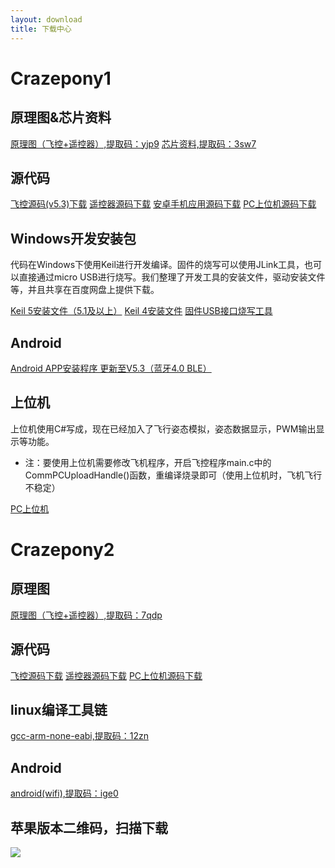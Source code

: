 ```yaml
---
layout: download
title: 下载中心
---
```



# Crazepony1

## 原理图&芯片资料

<a href="https://pan.baidu.com/s/13_9dhNius57A6Ur8jf9RaQ" class="btn btn-lg btn-outline" role="button" target="_blank" >原理图（飞控+遥控器）,提取码：yjp9</a>
<a href="https://pan.baidu.com/s/1d3qv2ftu6l_qbwaFxDu2wA" class="btn btn-lg btn-outline" role="button" target="_blank" >芯片资料,提取码：3sw7</a>

## 源代码

<a href="https://github.com/Crazepony/crazepony-firmware-none/archive/test_original_baro.zip" class="btn btn-lg btn-outline" role="button" target="_blank" >飞控源码(v5.3)下载</a>
<a href="https://github.com/Crazepony/crazepony-remote-none/archive/master.zip" class="btn btn-lg btn-outline" role="button" target="_blank" >遥控器源码下载</a>
<a href="https://github.com/makerfire-offical/crazepony1-app/archive/master.zip" class="btn btn-lg btn-outline" role="button" target="_blank" >安卓手机应用源码下载</a>
<a href="https://github.com/Crazepony/crazepony-host-client/archive/master.zip" class="btn btn-lg btn-outline" role="button" target="_blank" >PC上位机源码下载</a>

## Windows开发安装包
代码在Windows下使用Keil进行开发编译。固件的烧写可以使用JLink工具，也可以直接通过micro USB进行烧写。我们整理了开发工具的安装文件，驱动安装文件等，并且共享在百度网盘上提供下载。


<p>
<a href="http://pan.baidu.com/s/1sjr24qD" class="btn btn-lg btn-outline" role="button" target="_blank" >Keil 5安装文件（5.1及以上）</a>
<a href="http://pan.baidu.com/s/1ntNqLdv" class="btn btn-lg btn-outline" role="button" target="_blank" >Keil 4安装文件</a>
<a href="http://pan.baidu.com/s/1eQ1kfPw" class="btn btn-lg btn-outline" role="button" target="_blank" >固件USB接口烧写工具</a>
</p>

## Android

<a href="http://pan.baidu.com/s/1c10ZAww" class="btn btn-lg btn-outline" role="button" target="_blank" >Android APP安装程序 更新至V5.3（蓝牙4.0 BLE）</a>

## 上位机
上位机使用C#写成，现在已经加入了飞行姿态模拟，姿态数据显示，PWM输出显示等功能。
* 注：要使用上位机需要修改飞机程序，开启飞控程序main.c中的CommPCUploadHandle()函数，重编译烧录即可（使用上位机时，飞机飞行不稳定）


<a href="http://pan.baidu.com/s/1gdf9bKf" class="btn btn-lg btn-outline" role="button" target="_blank" >PC上位机</a>


# Crazepony2

## 原理图

<a href="https://pan.baidu.com/s/11yCi_x178-hLdMfs2BgwgQ" class="btn btn-lg btn-outline" role="button" target="_blank" >原理图（飞控+遥控器）,提取码：7qdp</a>

## 源代码

<a href="https://github.com/makerfire-offical/Crazepony2/archive/master.zip" class="btn btn-lg btn-outline" role="button" target="_blank" >飞控源码下载</a>
<a href="https://github.com/makerfire-offical/crazepony2-remote/archive/master.zip" class="btn btn-lg btn-outline" role="button" target="_blank" >遥控器源码下载</a>
<a href="https://github.com/cleanflight/cleanflight-configurator/releases/download/CLFL_v1.2.4/cleanflight-configurator-1.2.4.zip" class="btn btn-lg btn-outline" role="button" target="_blank" >PC上位机源码下载</a>

## linux编译工具链

<a href="https://pan.baidu.com/s/1K0DfuOa_vZkBOMFTGNynQQ" class="btn btn-lg btn-outline" role="button" target="_blank" >gcc-arm-none-eabi,提取码：12zn</a>

## Android

<a href="https://pan.baidu.com/s/1bk_UK5mabjnpaqeo4h0WJQ" class="btn btn-lg btn-outline" role="button" target="_blank" >android(wifi),提取码：ige0</a>

## 苹果版本二维码，扫描下载
![](/assets/img/ios-RQcode.png)


